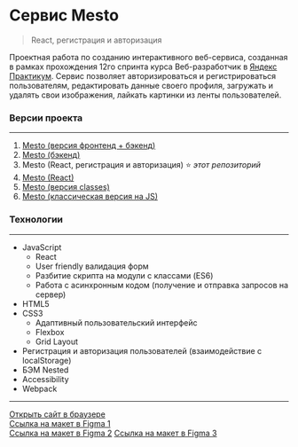 # **Cервис Mesto**
> React, регистрация и авторизация

Проектная работа по созданию интерактивного веб-сервиса, созданная в рамках прохождения 12го спринта курса Веб-разработчик в [Яндекс Практикум](https://practicum.yandex.ru "сервис онлайн-образования"). Сервис позволяет авторизироваться и регистрироваться пользователям, редактировать данные своего профиля, загружать и удалять свои изображения, лайкать картинки из ленты пользователей.

### **Версии проекта**
***
1. [Mesto (версия фронтенд + бэкенд)](https://github.com/AlexFinokhin/react-mesto-api-full-gha)
2. [Mesto (бэкенд)](https://github.com/AlexFinokhin/express-mesto-gha)
3. Mesto (React, регистрация и авторизация) :star: *этот репозиторий*
4. [Mesto (React)](https://github.com/AlexFinokhin/mesto-react)
5. [Mesto (версия classes)](https://github.com/AlexFinokhin/mesto)
6. [Mesto (классическая версия на JS)](https://github.com/AlexFinokhin/mesto-classic)

### **Технологии**
***
* JavaScript
  * React
  * User friendly валидация форм
  * Разбитие скрипта на модули с классами (ES6)
  * Работа с асинхронным кодом (получение и отправка запросов на сервер)
* HTML5
* CSS3
  * Адаптивный пользовательский интерфейс
  * Flexbox
  * Grid Layout
* Регистрация и авторизация пользователей (взаимодействие с localStorage)
* БЭМ Nested
* Accessibility
* Webpack

***
[Открыть сайт в браузере](https://AlexFinokhin.github.io/react-mesto-auth/)\
[Ссылка на макет в Figma 1](https://www.figma.com/file/2cn9N9jSkmxD84oJik7xL7/JavaScript.-Sprint-4?node-id=0%3A1)\
[Ссылка на макет в Figma 2](https://www.figma.com/file/PSdQFRHoxXJFs2FH8IXViF/JavaScript.-Sprint-9?type=design&node-id=0-1&mode=design&t=RsWA3WSJtlAPvEhN-0)
[Ссылка на макет в Figma 3](https://www.figma.com/file/5H3gsn5lIGPwzBPby9jAOo/JavaScript.-Sprint-12?type=design&node-id=0-1&mode=design&t=O3CpiR3ZWHQSVTFp-0)


